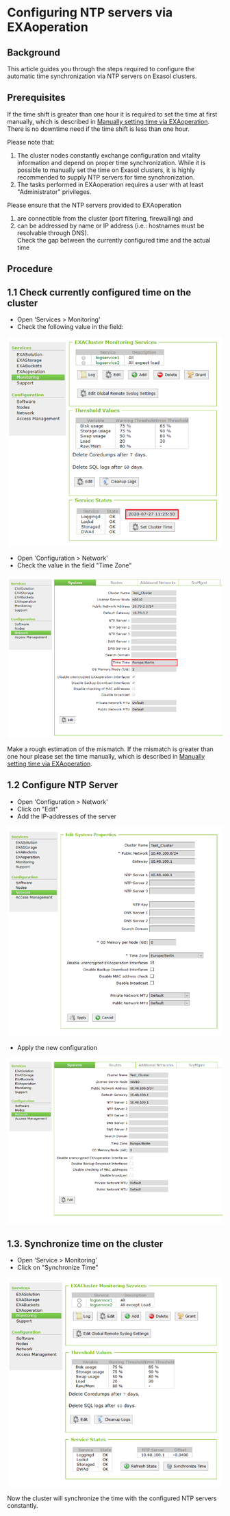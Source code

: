 # Configuring NTP servers via EXAoperation 
## Background

This article guides you through the steps required to configure the automatic time synchronization via NTP servers on Exasol clusters.

## Prerequisites

If the time shift is greater than one hour it is required to set the time at first manually, which is described in [Manually setting time via EXAoperation](https://community.exasol.com/t5/environment-management/manually-setting-time-via-exaoperation/ta-p/1432).  
There is no downtime need if the time shift is less than one hour.

 Please note that:

1. The cluster nodes constantly exchange configuration and vitality information and depend on proper time synchronization. While it is possible to manually set the time on Exasol clusters, it is highly recommended to supply NTP servers for time synchronization.
2. The tasks performed in EXAoperation requires a user with at least "Administrator" privileges.

Please ensure that the NTP servers provided to EXAoperation

1. are connectible from the cluster (port filtering, firewalling) and
2. can be addressed by name or IP address (i.e.: hostnames must be resolvable through DNS).  
Check the gap between the currently configured time and the actual time

## Procedure

## 1.1 Check currently configured time on the cluster

* Open 'Services > Monitoring'
* Check the following value in the field:

![](images/1.1.1_Check_time.PNG)  

* Open 'Configuration > Network'
* Check the value in the field "Time Zone"

![](images/1.1.2_check_timezone.PNG)

Make a rough estimation of the mismatch. If the mismatch is greater than one hour please set the time manually, which is described in [Manually setting time via EXAoperation](https://community.exasol.com/t5/environment-management/manually-setting-time-via-exaoperation/ta-p/1432).

## 1.2 Configure NTP Server

* Open 'Configuration > Network'
* Click on "Edit"
* Add the IP-addresses of the server

![](images/1.2.2_add_ntp.PNG)

* Apply the new configuration

![](images/1.2.3_added_ntp.PNG)

## 1.3. Synchronize time on the cluster

* Open 'Service > Monitoring'
* Click on "Synchronize Time"

![](images/1.3.1_synchronise_time.PNG)  

Now the cluster will synchronize the time with the configured NTP servers constantly.

